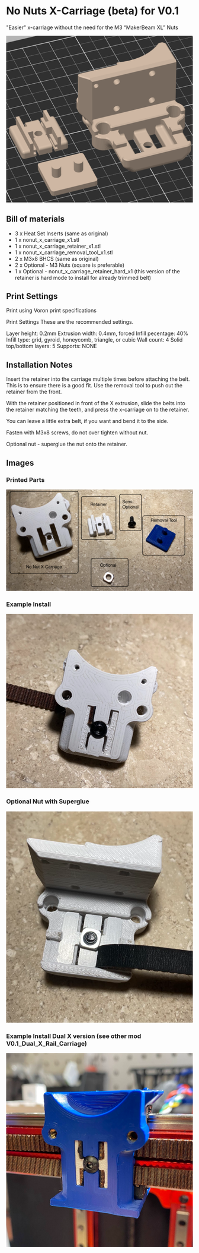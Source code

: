 # No Nuts X-Carriage (beta) for V0.1 

"Easier" x-carriage without the need for the M3 “MakerBeam XL” Nuts


![](./images/plate.png)

## Bill of materials
 - 3 x Heat Set Inserts (same as original)
 - 1 x nonut_x_carriage_x1.stl
 - 1 x nonut_x_carriage_retainer_x1.stl
 - 1 x nonut_x_carriage_removal_tool_x1.stl
 - 2 x M3x8 BHCS (same as original)
 - 2 x Optional - M3 Nuts (square is preferable)
 - 1 x Optional - nonut_x_carriage_retainer_hard_x1 (this version of the retainer is hard mode to install for already trimmed belt)

## Print Settings

 Print using Voron print specifications

Print Settings
These are the recommended settings.

Layer height: 0.2mm
Extrusion width: 0.4mm, forced
Infill pecentage: 40%
Infill type: grid, gyroid, honeycomb, triangle, or cubic
Wall count: 4
Solid top/bottom layers: 5
Supports: NONE


## Installation Notes
Insert the retainer into the carriage multiple times before attaching the belt.  This is to ensure there is a good fit. Use the removal tool to push out the retainer from the front. 

With the retainer positioned in front of the X extrusion, slide the belts into the retainer matching the teeth, and press the x-carriage on to the retainer. 

You can leave a little extra belt, if you want and bend it to the side.

Fasten with M3x8 screws, do not over tighten without nut.

Optional nut - superglue the nut onto the retainer.


## Images
### Printed Parts
![](./images/prints.png)
### Example Install
![](./images/installed.png)
### Optional Nut with Superglue
![](./images/nut.png)

### Example Install Dual X version (see other mod V0.1_Dual_X_Rail_Carriage)
![](./images/installeddualx.png)






